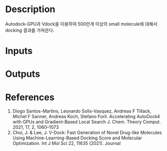 # Description

Autodock-GPU과 Vdock을 이용하여 500만개 이상의 small molecule에 대해서 docking 결과를 가져온다.

# Inputs

# Outputs

# References

1. Diogo Santos-Martins, Leonardo Solis-Vasquez, Andreas F Tillack, Michel F Sanner, Andreas Koch, Stefano Forli. Accelerating AutoDock4 with GPUs and Gradient-Based Local Search J. Chem. Theory Comput. 2021, 17, 2, 1060–1073
2. Choi, J. & Lee, J. V-Dock: Fast Generation of Novel Drug-like Molecules Using Machine-Learning-Based Docking Score and Molecular Optimization. Int J Mol Sci 22, 11635 (2021). Journal
